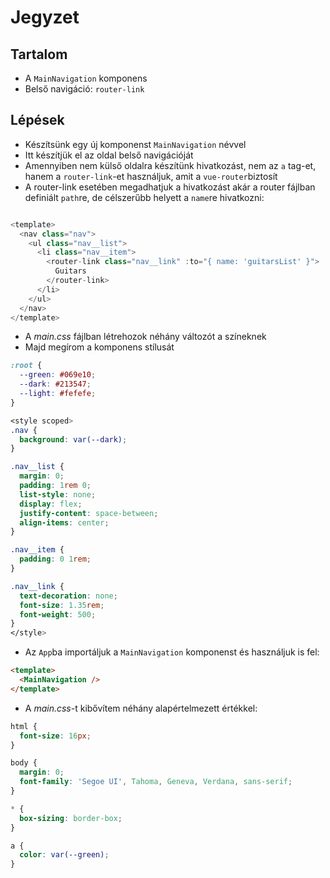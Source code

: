 # Jegyzet

## Tartalom

- A `MainNavigation` komponens
- Belső navigáció: `router-link`

## Lépések

- Készítsünk egy új komponenst `MainNavigation` névvel
- Itt készítjük el az oldal belső navigációját
- Amennyiben nem külső oldalra készítünk hivatkozást, nem az `a` tag-et, hanem a `router-link`-et használjuk, amit a `vue-router`biztosít
- A router-link esetében megadhatjuk a hivatkozást akár a router fájlban definiált `path`re, de célszerűbb helyett a `name`re hivatkozni:

```js

<template>
  <nav class="nav">
    <ul class="nav__list">
      <li class="nav__item">
        <router-link class="nav__link" :to="{ name: 'guitarsList' }">
          Guitars
        </router-link>
      </li>
    </ul>
  </nav>
</template>
```

- A _main.css_ fájlban létrehozok néhány változót a színeknek
- Majd megírom a komponens stílusát

```css
:root {
  --green: #069e10;
  --dark: #213547;
  --light: #fefefe;
}
```

```css
<style scoped>
.nav {
  background: var(--dark);
}

.nav__list {
  margin: 0;
  padding: 1rem 0;
  list-style: none;
  display: flex;
  justify-content: space-between;
  align-items: center;
}

.nav__item {
  padding: 0 1rem;
}

.nav__link {
  text-decoration: none;
  font-size: 1.35rem;
  font-weight: 500;
}
</style>
```

- Az `App`ba importáljuk a `MainNavigation` komponenst és használjuk is fel:

```html
<template>
  <MainNavigation />
</template>
```

- A _main.css_-t kibővítem néhány alapértelmezett értékkel:

```css
html {
  font-size: 16px;
}

body {
  margin: 0;
  font-family: 'Segoe UI', Tahoma, Geneva, Verdana, sans-serif;
}

* {
  box-sizing: border-box;
}

a {
  color: var(--green);
}
```
